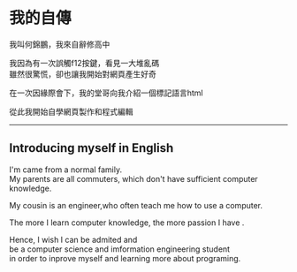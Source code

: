 <DOCTYPE html>
<html>
  <head>
    <meta charset="UTF-8">
    <title> self introduce </title>
    </head>
  <body>
    <h1>我的自傳</h1>
      <p> 我叫何錦鵬，我來自辭修高中</p>
      <p>我因為有一次誤觸f12按鍵，看見一大堆亂碼<br>
    雖然很驚慌，卻也讓我開始對網頁產生好奇</p>
     <p>在一次因緣際會下，我的堂哥向我介紹一個標記語言html</p>
       <p>從此我開始自學網頁製作和程式編輯</p>
      <hr>
      <h2>Introducing myself in English</h2>
     <p>  I'm came from a normal family.<br>
    My parents are all commuters, which don't have sufficient computer knowledge. </p>
 <p>My cousin is an engineer,who often teach me how to use a computer.</p>
     <p>The more I learn computer knowledge, the more passion I have .</p>
    <p>Hence, I wish I can be admited and   <br>
be a computer science and imformation engineering student  <br>
   in order to inprove myself and learning more about programing. </p>
    </body>
  </html>
